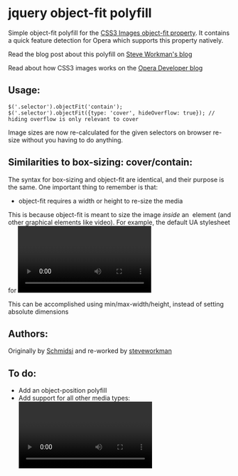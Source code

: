 jquery object-fit polyfill
==========================

Simple object-fit polyfill for the [CSS3 Images object-fit property](http://www.w3.org/TR/2012/CR-css3-images-20120417/#object-fit).
It contains a quick feature detection for Opera which supports this property natively.

Read the blog post about this polyfill on [Steve Workman's blog](http://www.steveworkman.com/html5-2/javascript/2012/css3-object-fit-polyfill/)

Read about how CSS3 images works on the [Opera Developer blog](http://dev.opera.com/articles/view/css3-object-fit-object-position/)

Usage:
------

```
$('.selector').objectFit('contain');
$('.selector').objectFit({type: 'cover', hideOverflow: true}); // hiding overflow is only relevant to cover
```
Image sizes are now re-calculated for the given selectors on browser re-size without you having to do anything.

Similarities to box-sizing: cover/contain:
------
The syntax for box-sizing and object-fit are identical, and their purpose is the same. One important thing to remember is that:
* object-fit requires a width or height to re-size the media

This is because object-fit is meant to size the image *inside* an <img> element (and other graphical elements like video).
For example, the default UA stylesheet for <video> is "background: black; object-fit: contain; object-position: center;", which achieves the "letterboxing" effect where you get black bars around videos that have a different aspect ratio than the element).

This can be accomplished using min/max-width/height, instead of setting absolute dimensions

Authors:
------
Originally by [Schmidsi](https://github.com/schmidsi/jquery-object-fit) and re-worked by [steveworkman](https://github.com/steveworkman/jquery-object-fit)

To do:
------
* Add an object-position polyfill
* Add support for all other media types: <video>, <svg> <canvas> and <embed>